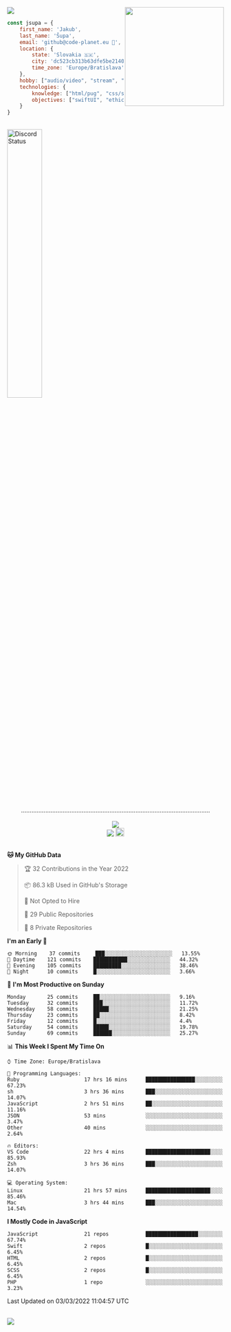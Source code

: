 
<img src="https://creepy-corp.eu/pika-bg.png">
<img align='right' src="https://creepy-corp.eu/pika.gif" width="230">
<br>

```js
const jsupa = {
    first_name: 'Jakub',
    last_name: 'Šupa',
    email: 'github@code-planet.eu 📧',
    location: {
        state: 'Slovakia 🇸🇰',
        city: 'dc523cb313b63dfe5be2140b0c05b3bc',
        time_zone: 'Europe/Bratislava'
    },
    hobby: ["audio/video", "stream", "3D modelling/printing", "crypto (XRP 🤍)", "IoT/DIY", "tech"],
    technologies: {
        knowledge: ["html/pug", "css/scss", "javascript/jquery", "vue/react", "nodejs", "ruby on rails", "php", "pgsql/mysql"],
        objectives: ["swiftUI", "ethical hacking", "boost all knowledge to master class"]
    }
}

  ```

<br>
<a href="https://discord.gg/DqWrEvyWX7" target="_blank">
<img width="40%" alt="Discord Status" src="https://lanyard.cnrad.dev/api/616613956676485122?borderRadius=6px&bg=161b22">
</a>
<br>
<p align="center">
.............................................................................................................
<br><br>
<a href="https://wakatime.com/@698e3ae2-2e7a-4cf6-a9e7-192f2b7d1525"><img src="https://wakatime.com/badge/user/698e3ae2-2e7a-4cf6-a9e7-192f2b7d1525.svg"></a><br>
<img src="https://visitor-badge.laobi.icu/badge?page_id=jsupa.jsupa">
<a href='https://ko-fi.com/Y8Y246Y0V' target='_blank'>
    <img src="https://img.shields.io/badge/buy%20me%20a%20coffee-donate-yellow.svg" alt="Buy Me A Coffee donate button" height="20px"/>
</a>
<br><br>

<!--START_SECTION:waka-->
**🐱 My GitHub Data** 

> 🏆 32 Contributions in the Year 2022
 > 
> 📦 86.3 kB Used in GitHub's Storage 
 > 
> 🚫 Not Opted to Hire
 > 
> 📜 29 Public Repositories 
 > 
> 🔑 8 Private Repositories  
 > 
**I'm an Early 🐤** 

```text
🌞 Morning    37 commits     ███░░░░░░░░░░░░░░░░░░░░░░   13.55% 
🌆 Daytime    121 commits    ███████████░░░░░░░░░░░░░░   44.32% 
🌃 Evening    105 commits    █████████░░░░░░░░░░░░░░░░   38.46% 
🌙 Night      10 commits     █░░░░░░░░░░░░░░░░░░░░░░░░   3.66%

```
📅 **I'm Most Productive on Sunday** 

```text
Monday       25 commits     ██░░░░░░░░░░░░░░░░░░░░░░░   9.16% 
Tuesday      32 commits     ███░░░░░░░░░░░░░░░░░░░░░░   11.72% 
Wednesday    58 commits     █████░░░░░░░░░░░░░░░░░░░░   21.25% 
Thursday     23 commits     ██░░░░░░░░░░░░░░░░░░░░░░░   8.42% 
Friday       12 commits     █░░░░░░░░░░░░░░░░░░░░░░░░   4.4% 
Saturday     54 commits     █████░░░░░░░░░░░░░░░░░░░░   19.78% 
Sunday       69 commits     ██████░░░░░░░░░░░░░░░░░░░   25.27%

```


📊 **This Week I Spent My Time On** 

```text
⌚︎ Time Zone: Europe/Bratislava

💬 Programming Languages: 
Ruby                     17 hrs 16 mins      ████████████████░░░░░░░░░   67.23% 
sh                       3 hrs 36 mins       ███░░░░░░░░░░░░░░░░░░░░░░   14.07% 
JavaScript               2 hrs 51 mins       ██░░░░░░░░░░░░░░░░░░░░░░░   11.16% 
JSON                     53 mins             ░░░░░░░░░░░░░░░░░░░░░░░░░   3.47% 
Other                    40 mins             ░░░░░░░░░░░░░░░░░░░░░░░░░   2.64%

🔥 Editors: 
VS Code                  22 hrs 4 mins       █████████████████████░░░░   85.93% 
Zsh                      3 hrs 36 mins       ███░░░░░░░░░░░░░░░░░░░░░░   14.07%

💻 Operating System: 
Linux                    21 hrs 57 mins      █████████████████████░░░░   85.46% 
Mac                      3 hrs 44 mins       ███░░░░░░░░░░░░░░░░░░░░░░   14.54%

```

**I Mostly Code in JavaScript** 

```text
JavaScript               21 repos            █████████████████░░░░░░░░   67.74% 
Swift                    2 repos             █░░░░░░░░░░░░░░░░░░░░░░░░   6.45% 
HTML                     2 repos             █░░░░░░░░░░░░░░░░░░░░░░░░   6.45% 
SCSS                     2 repos             █░░░░░░░░░░░░░░░░░░░░░░░░   6.45% 
PHP                      1 repo              ░░░░░░░░░░░░░░░░░░░░░░░░░   3.23%

```



 Last Updated on 03/03/2022 11:04:57 UTC
<!--END_SECTION:waka-->

</p><br>
<img src="https://creepy-corp.eu/pika-bg-bottom.png">

